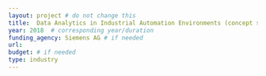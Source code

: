 ```yaml
---
layout: project # do not change this
title: 	Data Analytics in Industrial Automation Environments (concept study) # title of the project
year: 2018	# corresponding year/duration
funding_agency: Siemens AG # if needed
url: 
budget: # if needed
type: industry
---
```

